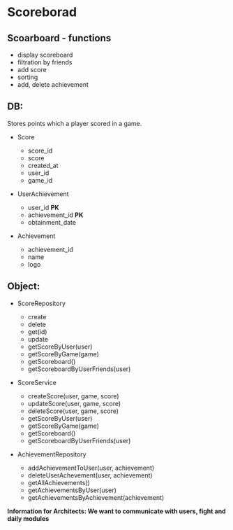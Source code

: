 # Scoreborad

## Scoarboard - functions
- display scoreboard
- filtration by friends
- add score
- sorting
- add, delete achievement


## DB:
Stores points which a player scored in a game.
- Score
    + score_id
    + score
    + created_at
    + user_id
    + game_id

- UserAchievement
    + user_id **PK**
    + achievement_id **PK**
    + obtainment_date

- Achievement
    + achievement_id
    + name
    + logo


## Object:
- ScoreRepository
    + create
    + delete
    + get(id)
    + update
    + getScoreByUser(user)
    + getScoreByGame(game)
    + getScoreboard()
    + getScoreboardByUserFriends(user)

- ScoreService
    + createScore(user, game, score)
    + updateScore(user, game, score)
    + deleteScore(user, game, score)
    + getScoreByUser(user)
    + getScoreByGame(game)
    + getScoreboard()
    + getScoreboardByUserFriends(user)

- AchievementRepository
    + addAchievementToUser(user, achievement)
    + deleteUserAchevement(user, achievement)
    + getAllAchievements()
    + getAchievementsByUser(user)
    + getAchievementsByAchievement(achievement)


**Information for Architects: We want to communicate with users, fight and daily modules**